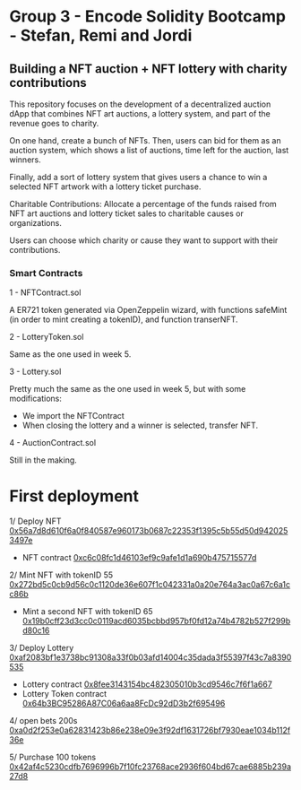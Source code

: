 # Group 3 - Encode Solidity Bootcamp - Stefan, Remi and Jordi

## Building a NFT auction + NFT lottery with charity contributions

This repository focuses on the development of a decentralized auction dApp that combines NFT art auctions, a lottery system, and part of the revenue goes to charity.

On one hand, create a bunch of NFTs. Then, users can bid for them as an auction system, which shows a list of auctions, time left for the auction, last winners. 

Finally, add a sort of lottery system that gives users a chance to win a selected NFT artwork with a lottery ticket purchase.

Charitable Contributions: Allocate a percentage of the funds raised from NFT art auctions and lottery ticket sales to charitable causes or organizations.

Users can choose which charity or cause they want to support with their contributions.

### Smart Contracts

1 - NFTContract.sol

A ER721 token generated via OpenZeppelin wizard, with functions safeMint (in order to mint creating a tokenID), and function transerNFT.

2 - LotteryToken.sol

Same as the one used in week 5.

3 - Lottery.sol

Pretty much the same as the one used in week 5, but with some modifications:

- We import the NFTContract 
- When closing the lottery and a winner is selected, transfer NFT.

4 - AuctionContract.sol

Still in the making.

# First deployment

1/ Deploy NFT [0x56a7d8d610f6a0f840587e960173b0687c22353f1395c5b55d50d9420253497e](https://sepolia.etherscan.io/tx/0x56a7d8d610f6a0f840587e960173b0687c22353f1395c5b55d50d9420253497e)  
- NFT contract [0xc6c08fc1d46103ef9c9afe1d1a690b475715577d](https://sepolia.etherscan.io/address/0xc6c08fc1d46103ef9c9afe1d1a690b475715577d)

2/ Mint NFT with tokenID 55 [0x272bd5c0cb9d56c0c1120de36e607f1c042331a0a20e764a3ac0a67c6a1cc86b](https://sepolia.etherscan.io/tx/0x272bd5c0cb9d56c0c1120de36e607f1c042331a0a20e764a3ac0a67c6a1cc86b) 
- Mint a second NFT with tokenID 65 [0x19b0cff23d3cc0c0119acd6035bcbbd957bf0fd12a74b4782b527f299bd80c16 ](https://sepolia.etherscan.io/tx/0x19b0cff23d3cc0c0119acd6035bcbbd957bf0fd12a74b4782b527f299bd80c16 ) 

3/ Deploy Lottery [0xaf2083bf1e3738bc91308a33f0b03afd14004c35dada3f55397f43c7a8390535](https://sepolia.etherscan.io/tx/0xaf2083bf1e3738bc91308a33f0b03afd14004c35dada3f55397f43c7a8390535)
- Lottery contract [0x8fee3143154bc482305010b3cd9546c7f6f1a667](https://sepolia.etherscan.io/address/0x8fee3143154bc482305010b3cd9546c7f6f1a667)
- Lottery Token contract [0x64b3BC95286A87C06a6aa8FcDc92dD3b2f695496](https://sepolia.etherscan.io/address/0x64b3BC95286A87C06a6aa8FcDc92dD3b2f695496)

4/ open bets 200s [0xa0d2f253e0a62831423b86e238e09e3f92df1631726bf7930eae1034b112f36e](https://sepolia.etherscan.io/tx/0xa0d2f253e0a62831423b86e238e09e3f92df1631726bf7930eae1034b112f36e)

5/ Purchase 100 tokens [0x42af4c5230cdfb7696996b7f10fc23768ace2936f604bd67cae6885b239a27d8](https://sepolia.etherscan.io/tx/0x42af4c5230cdfb7696996b7f10fc23768ace2936f604bd67cae6885b239a27d8)



